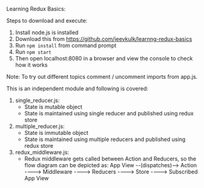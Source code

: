 Learning Redux Basics:

Steps to download and execute:
1. Install node.js is installed
2. Download this from https://github.com/jeevkulk/learnng-redux-basics
3. Run `npm install` from command prompt
4. Run `npm start`
5. Then open localhost:8080 in a browser and view the console to check how it works 

Note: To try out different topics comment / uncomment imports from app.js.

This is an independent module and following is covered:
1. single_reducer.js:
    + State is mutable object
    + State is maintained using single reducer and published using redux store
2. multiple_reducer.js:
    + State is immutable object
    + State is maintained using multiple reducers and published using redux store
3. redux_middleware.js:
    + Redux middleware gets called between Action and Reducers, so the flow diagram can be depicted as:
        App View --(dispatches)--> Action ----> Middleware ----> Reducers ----> Store ----> Subscribed App View
        